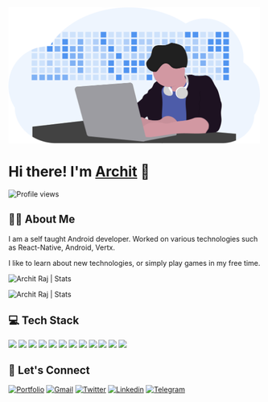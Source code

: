 <img align="center" alt="DEV" src="./dev_img.png" width=500px />

# Hi there! I'm [Archit](https://me.arch10.in) 👋

![Profile views](https://gpvc.arturio.dev/arch10)

## 🙍‍♂️ About Me

I am a self taught Android developer. Worked on various technologies such as React-Native, Android, Vertx.

I like to learn about new technologies, or simply play games in my free time.

<p align="left"> <img src="https://github-readme-stats.vercel.app/api?username=arch10&count_private=true&show_icons=true&include_all_commits=true" alt="Archit Raj | Stats" />

<p align="left"> <img src="https://github-readme-stats.vercel.app/api/top-langs/?username=arch10&layout=compact" alt="Archit Raj | Stats" />

## 💻 Tech Stack

![](https://img.shields.io/badge/Code-JavaScript-informational?style=for-the-badge&logo=javascript&color=5094F0)
![](https://img.shields.io/badge/Code-Java-informational?style=for-the-badge&logo=java&color=5094F0)
![](https://img.shields.io/badge/Code-Kotlin-informational?style=for-the-badge&logo=kotlin&color=5094F0)
![](https://img.shields.io/badge/Code-Android-informational?style=for-the-badge&logo=android&color=5094F0)
![](https://img.shields.io/badge/Code-React-informational?style=for-the-badge&logo=react&color=5094F0)
![](https://img.shields.io/badge/Code-React%20Native-informational?style=for-the-badge&logo=react&color=5094F0)
![](https://img.shields.io/badge/Code-Vertx-informational?style=for-the-badge&color=5094F0)
![](https://img.shields.io/badge/Database-MongoDB-informational?style=for-the-badge&logo=mongodb&color=5094F0)
![](https://img.shields.io/badge/Database-MySql-informational?style=for-the-badge&logo=mysql&logoColor=white&color=5094F0)
![](https://img.shields.io/badge/Tools-Git-informational?style=for-the-badge&logo=git&color=5094F0)
![](https://img.shields.io/badge/Tools-Docker-informational?style=for-the-badge&logo=docker&color=5094F0)
![](https://img.shields.io/badge/Tools-Kubernetes-informational?style=for-the-badge&logo=kubernetes&color=5094F0)

## 🤝 Let's Connect

[![Portfolio](https://img.shields.io/badge/-Portfolio-gray?style=for-the-badge&logo=google-chrome&logoColor=white)](https://me.arch10.in/)
[![Gmail](https://img.shields.io/badge/-Gmail-%23D14836?style=for-the-badge&logo=gmail&logoColor=white)](mailto:arch1824@gmail.com)
[![Twitter](https://img.shields.io/badge/-Twitter-%231DA1F2?style=for-the-badge&logo=twitter&logoColor=white)](https://twitter.com/arch1006)
[![Linkedin](https://img.shields.io/badge/-LinkedIn-%230077B5?style=for-the-badge&logo=Linkedin&logoColor=white)](https://www.linkedin.com/in/arch6/)
[![Telegram](https://img.shields.io/badge/-Telegram-gray?style=for-the-badge&logo=telegram)](https://t.me/arch1824)
